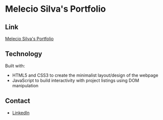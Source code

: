 # Melecio Silva's Portfolio

## Link

[Melecio Silva's Portfolio](https://meleciosilva.github.io/my-portfolio/)

## Technology

Built with:

- HTML5 and CSS3 to create the minimalist layout/design of the webpage
- JavaScript to build interactivity with project listings using DOM manipulation

## Contact

- [LinkedIn](google.com)